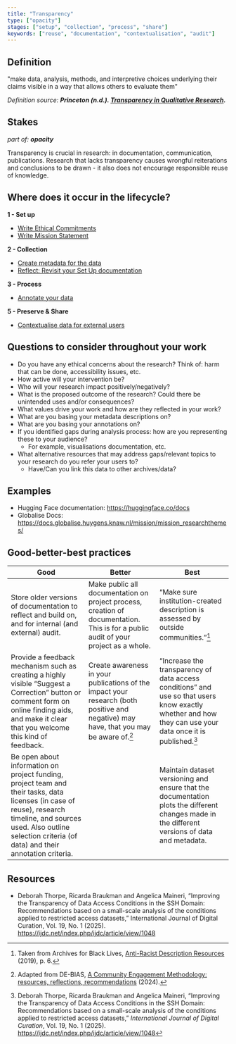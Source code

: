 ```yaml
---
title: "Transparency"
type: ["opacity"]
stages: ["setup", "collection", "process", "share"]
keywords: ["reuse", "documentation", "contextualisation", "audit"]
---
```




## Definition
"make data, analysis, methods, and interpretive choices underlying their claims visible in a way that allows others to evaluate them"

_Definition source: **Princeton (n.d.). [Transparency in Qualitative Research](https://www.princeton.edu/~amoravcs/library/TransparencyinQualitativeResearch.pdf).**_

## Stakes
_part of: **opacity**_

Transparency is crucial in research: in documentation, communication, publications. Research that lacks transparency causes wrongful reiterations and conclusions to be drawn - it also does not encourage responsible reuse of knowledge.

## Where does it occur in the lifecycle?

**1 - Set up**

- [Write Ethical Commitments](/lifecycle/setup/#write-ethical-commitments)
- [Write Mission Statement](/lifecycle/setup/#write-a-mission-statement)

**2 - Collection**

- [Create metadata for the data](/lifecycle/collection/#create-metadata-for-the-data)
- [Reflect: Revisit your Set Up documentation](/lifecycle/collection/#reflect-revisit-your-set-up-documentation)

**3 - Process**

- [Annotate your data](/lifecycle/process/#annotate-your-data)

**5 - Preserve & Share**

- [Contextualise data for external users](/lifecycle/preserve-share/#contextualise-data-for-external-users)


## Questions to consider throughout your work
- Do you have any ethical concerns about the research? Think of: harm that can be done, accessibility issues, etc.
- How active will your intervention be?
- Who will your research impact positively/negatively?
- What is the proposed outcome of the research? Could there be unintended uses and/or consequences?
- What values drive your work and how are they reflected in your work? 
- What are you basing your metadata descriptions on?
- What are you basing your annotations on?
- If you identified gaps during analysis process: how are you representing these to your audience? 
    - For example, visualisations documentation, etc.
- What alternative resources that may address gaps/relevant topics to your research do you refer your users to?
    - Have/Can you link this data to other archives/data?

## Examples
- Hugging Face documentation: https://huggingface.co/docs
- Globalise Docs: https://docs.globalise.huygens.knaw.nl/mission/mission_researchthemes/

## Good-better-best practices

| Good | Better | Best|
|---|---|---|
|Store older versions of documentation to reflect and build on, and for internal (and external) audit.| Make public all documentation on project process, creation of documentation. This is for a public audit of your project as a whole.| “Make sure institution-created description is assessed by outside communities.”[^1]|
| Provide a feedback mechanism such as creating a highly visible “Suggest a Correction” button or comment form on online finding aids, and make it clear that you welcome this kind of feedback.| Create awareness in your publications of the impact your research (both positive and negative) may have, that you may be aware of.[^2]| “Increase the transparency of data access conditions” and use so that users know exactly whether and how they can use your data once it is published.[^3]|
|Be open about information on project funding, project team and their tasks, data licenses (in case of reuse), research timeline, and sources used. Also outline selection criteria (of data) and their annotation criteria. | | Maintain dataset versioning and ensure that the documentation plots the different changes made in the different versions of data and metadata. | 

## Resources
- Deborah Thorpe, Ricarda Braukman and Angelica Maineri, “Improving the Transparency of Data Access Conditions in the SSH Domain: Recommendations based on a small-scale analysis of the conditions applied to restricted access datasets,” International Journal of Digital Curation, Vol. 19, No. 1 (2025). https://ijdc.net/index.php/ijdc/article/view/1048

[^1]: Taken from Archives for Black Lives, <a href='https://archivesforblacklives.wordpress.com/wp-content/uploads/2019/10/ardr_final.pdf'>Anti-Racist Description Resources</a> (2019), p. 6.
[^2]: Adapted from DE-BIAS, [A Community Engagement Methodology: resources, reflections, recommendations](https://pro.europeana.eu/files/Europeana_Professional/Projects/debias/a_community_engagement_methodology_resources_reflections_recommendations_v3_july_2024.pdf) (2024).
[^3]: Deborah Thorpe, Ricarda Braukman and Angelica Maineri, “Improving the Transparency of Data Access Conditions in the SSH Domain: Recommendations based on a small-scale analysis of the conditions applied to restricted access datasets,” _International Journal of Digital Curation_, Vol. 19, No. 1 (2025). https://ijdc.net/index.php/ijdc/article/view/1048  